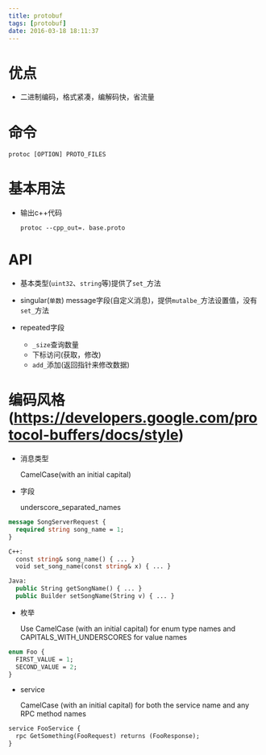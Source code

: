 ```yaml
---
title: protobuf
tags: [protobuf]
date: 2016-03-18 18:11:37
---
```


# 优点

-   二进制编码，格式紧凑，编解码快，省流量

# 命令

    protoc [OPTION] PROTO_FILES


# 基本用法

-   输出c++代码

        protoc --cpp_out=. base.proto

# API

-   基本类型(`uint32`、`string`等)提供了`set_`方法

-   singular(`单数`) message字段(自定义消息)，提供`mutalbe_`方法设置值，没有`set_`方法

-   repeated字段

    -   `_size`查询数量
    -   下标访问(获取，修改)
    -   `add_`添加(返回指针来修改数据)

# 编码风格(<https://developers.google.com/protocol-buffers/docs/style>)

-   消息类型

    CamelCase(with an initial capital)

-   字段

    underscore_separated_names

```proto
message SongServerRequest {
  required string song_name = 1;
}

C++:
  const string& song_name() { ... }
  void set_song_name(const string& x) { ... }

Java:
  public String getSongName() { ... }
  public Builder setSongName(String v) { ... }
```

-   枚举

    Use CamelCase (with an initial capital) for enum type names and CAPITALS_WITH_UNDERSCORES for value names

```proto
enum Foo {
  FIRST_VALUE = 1;
  SECOND_VALUE = 2;
}
```

-   service

    CamelCase (with an initial capital) for both the service name and any RPC method names

```proto
service FooService {
  rpc GetSomething(FooRequest) returns (FooResponse);
}
```
